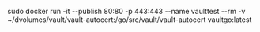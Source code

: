 sudo docker run -it --publish 80:80 -p 443:443 --name vaulttest --rm -v ~/dvolumes/vault/vault-autocert:/go/src/vault/vault-autocert  vaultgo:latest